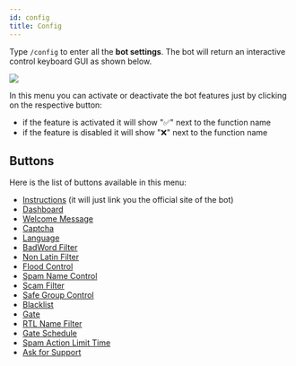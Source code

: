 ```yaml
---
id: config
title: Config
---
```

Type `/config` to enter all the **bot settings**. The bot will return an interactive control keyboard GUI as shown below.

![](../static/img/keyboard-config.svg)

In this menu you can activate or deactivate the bot features just by clicking on the respective button:
- if the feature is activated it will show "✅" next to the function name
- if the feature is disabled it will show "❌" next to the function name

## Buttons

Here is the list of buttons available in this menu:
- [Instructions](unifiedban.solutions) (it will just link you the official site of the bot)
- [Dashboard](dashboard)
- [Welcome Message](welcome)
- [Captcha](captcha)
- [Language](language)
- [BadWord Filter](badwords)
- [Non Latin Filter](nonlatin)
- [Flood Control](flood)
- [Spam Name Control](spamname)
- [Scam Filter](scamfilter)
- [Safe Group Control](safegroups)
- [Blacklist](blacklist)
- [Gate](gate)
- [RTL Name Filter](rtlname)
- [Gate Schedule](gateschedule)
- [Spam Action Limit Time](salt)
- [Ask for Support](support)


